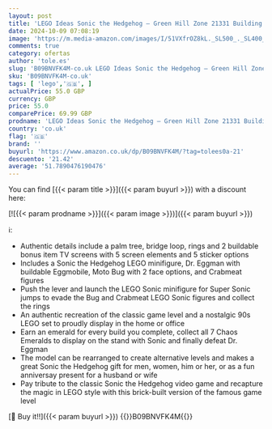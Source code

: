```yaml
---
layout: post
title: 'LEGO Ideas Sonic the Hedgehog – Green Hill Zone 21331 Building Kit; Nostalgia Gift for Yourself  Any Millennial Sonic the Hedgehog Fan or Lover of 1990s Computer Game Memorabilia  1 125 Pieces '
date: 2024-10-09 07:08:19
image: 'https://m.media-amazon.com/images/I/51VXfrOZ8kL._SL500_._SL400_.jpg'
comments: true
category: ofertas
author: 'tole.es'
slug: 'B09BNVFK4M-co.uk LEGO Ideas Sonic the Hedgehog – Green Hill Zone 21331...'
sku: 'B09BNVFK4M-co.uk'
tags: [ 'lego','🇬🇧', ]
actualPrice: 55.0 GBP
currency: GBP
price: 55.0
comparePrice: 69.99 GBP
prodname: 'LEGO Ideas Sonic the Hedgehog – Green Hill Zone 21331 Building Kit; Nostalgia Gift for Yourself  Any Millennial Sonic the Hedgehog Fan or Lover of 1990s Computer Game Memorabilia  1 125 Pieces '
country: 'co.uk'
flag: '🇬🇧'
brand: ''
buyurl: 'https://www.amazon.co.uk/dp/B09BNVFK4M/?tag=tolees0a-21'
descuento: '21.42'
average: '51.7890476190476'
---
```


You can find [{{< param title >}}]({{< param buyurl >}}) with a discount here:

[![{{< param prodname >}}]({{< param image >}})]({{< param buyurl >}})

ℹ️:

- Authentic details include a palm tree, bridge loop, rings and 2 buildable bonus item TV screens with 5 screen elements and 5 sticker options
- Includes a Sonic the Hedgehog LEGO minifigure, Dr. Eggman with buildable Eggmobile, Moto Bug with 2 face options, and Crabmeat figures
- Push the lever and launch the LEGO Sonic minifigure for Super Sonic jumps to evade the Bug and Crabmeat LEGO Sonic figures and collect the rings
- An authentic recreation of the classic game level and a nostalgic 90s LEGO set to proudly display in the home or office
- Earn an emerald for every build you complete, collect all 7 Chaos Emeralds to display on the stand with Sonic and finally defeat Dr. Eggman
- The model can be rearranged to create alternative levels and makes a great Sonic the Hedgehog gift for men, women, him or her, or as a fun anniversay present for a husband or wife
- Pay tribute to the classic Sonic the Hedgehog video game and recapture the magic in LEGO style with this brick-built version of the famous game level

[🛒 Buy it!!]({{< param buyurl >}})
{{<world>}}B09BNVFK4M{{</world>}}
